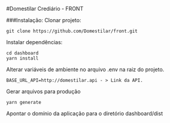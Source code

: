 #Domestilar Crediário - FRONT

###Instalação:
Clonar projeto:
```
git clone https://github.com/Domestilar/front.git
```
Instalar dependências:
```
cd dashboard 
yarn install
```
Alterar variáveis de ambiente no arquivo .env na raiz do projeto.
```
BASE_URL_API=http://domestilar.api - > Link da API.
```
Gerar arquivos para produção
```
yarn generate
```
Apontar o domínio da aplicação para o diretório dashboard/dist